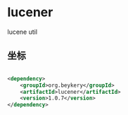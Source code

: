 # lucener

lucene util

## 坐标

```xml

<dependency>
    <groupId>org.beykery</groupId>
    <artifactId>lucener</artifactId>
    <version>1.0.7</version>
</dependency>
```
